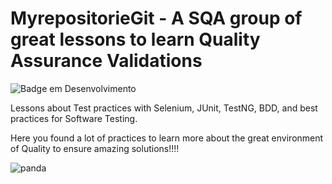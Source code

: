# MyrepositorieGit - A SQA group of great lessons to learn Quality Assurance Validations

![Badge em Desenvolvimento](http://img.shields.io/static/v1?label=STATUS&message=%20CONCLUÍDO&color=GREEN&style=for-the-badge)

Lessons about Test practices with Selenium, JUnit, TestNG, BDD, and best practices for Software Testing.

Here you found a lot of practices to learn more about the great environment of Quality to ensure amazing solutions!!!!


![panda](https://user-images.githubusercontent.com/33332202/145727564-2066ed47-b25e-4f4b-bb02-8eadf8436110.jpg)
